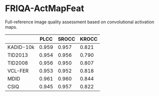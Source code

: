 # FRIQA-ActMapFeat
Full-reference image quality assessment based on convolutional activation maps.

|                |PLCC      |SROCC     |KROCC     |
|----------------|----------|----------|----------|
|KADID-10k       |0.959     |0.957     |0.821     |
|TID2013         |0.954     |0.956     |0.790     |
|TID2008         |0.956     |0.950     |0.807     |
|VCL-FER         |0.953     |0.952     |0.818     |
|MDID            |0.961     |0.960     |0.844     |
|CSIQ            |0.945     |0.957     |0.822     |
